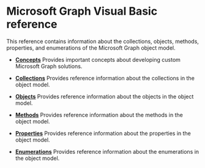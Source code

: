 
# Microsoft Graph Visual Basic reference

This reference contains information about the collections, objects, methods, properties, and enumerations of the Microsoft Graph object model.


-  **[Concepts](http://msdn.microsoft.com/library/50f314f5-5d34-f2c7-3b11-8595082f6fcd%28Office.15%29.aspx)** Provides important concepts about developing custom Microsoft Graph solutions.
    
-  **[Collections](41ffa11c-a12e-7ee6-cb3a-6af1fdb67d12.md)** Provides reference information about the collections in the object model.
    
-  **[Objects](4c29adab-f32d-ed69-af08-2b74de5eb807.md)** Provides reference information about the objects in the object model.
    
-  **[Methods](d421f11f-e2f4-efb7-fa51-c0255c0e37c8.md)** Provides reference information about the methods in the object model.
    
-  **[Properties](8cb6a0e5-76e9-89fd-ca96-9b7ff4cefe0d.md)** Provides reference information about the properties in the object model.
    
-  **[Enumerations](069c9a0f-0f51-ba87-2e83-8f8db63ad656.md)** Provides reference information about the enumerations in the object model.
    
